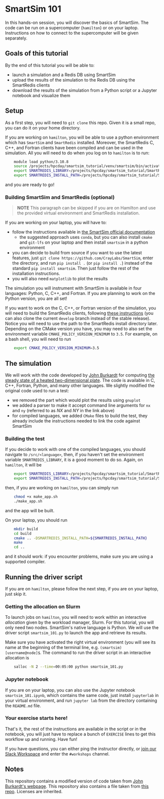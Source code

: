 # SmartSim 101

In this hands-on session, you will discover the basics of SmartSim. The code can be run on a supercomputer (`hamilton`) or on your laptop. Instructions on how to connect to the supercomputer will be given separately.

## Goals of this tutorial
By the end of this tutorial you will be able to:
- launch a simulation and a Redis DB using SmartSim
- upload the results of the simulation to the Redis DB using the SmartRedis clients
- download the results of the simulation from a Python script or a Jupyter notebook and visualize them

## Setup
As a first step, you will need to `git clone` this repo. Given it is a small repo, you can do it on your home directory.

If you are working on `hamilton`, you will be able to use a python environment which has `SmartSim` and `SmartRedis` installed. Moreover, the SmartRedis C, C++, and Fortran clients have been compiled and can be used in the simulation. All you will need to do when you log on to `hamilton` is to run:

```bash
    module load python/3.10.8
    source /projects/hpcday/smartsim_tutorial/venv/smartsim/bin/activate
    export SMARTREDIS_LIBRARY=/projects/hpcday/smartsim_tutorial/SmartRedis/install
    export SMARTREDIS_INSTALL_PATH=/projects/hpcday/smartsim_tutorial/SmartRedis/install
```
and you are ready to go!

### Building SmartSim and SmartRedis (optional)

> **NOTE** This paragraph can be skipped if you are on Hamilton and use the provided virtual environment and SmartRedis installation.


If you are working on your laptop, you will have to:
- follow the instructions available in [the SmartSim official documentation](https://craylabs.org)
    - the suggested approach uses `conda`, but you can also install `cmake` and `git-lfs` on your laptop and then install `smartsim` in a python environment
- you can decide to build from source if you want to use the latest features, just `git clone https://github.com/CrayLabs/SmartSim`, enter the directory, and run `pip install .` (or `pip install .`) instead of the standard `pip install smartsim`. Then just follow the rest of the installation instructions.
- you will also need `matplotlib` to plot the results

The simulation you will instrument with SmartSim is available in four languages: Python, C, C++, and Fortran. If you are planning to work on the Python version, you are all set!

If you want to work on the C, C++, or Fortran version of the simulation, you will need to build the SmartRedis clients, following [these instructions](https://www.craylabs.org/docs/installation.html#build-smartredis-library-c-c-fortran) (you can also clone the current `develop` branch instead of the stable release).
Notice you will need to use the path to the SmartRedis install directory later. Depending on the CMake version you have, you may need to also set the environment variable `CMAKE_POLICY_VERSION_MINIMUM` to `3.5`. For example, on a bash shell, you will need to run

```bash
    export CMAKE_POLICY_VERSION_MINIMUM=3.5
```

## The simulation

We will work with the code developed by [John Burkardt](https://people.sc.fsu.edu/~jburkardt/) for computing [the steady state of a heated two-dimensional plate](https://people.sc.fsu.edu/~jburkardt/f_src/fd2d_heat_steady/fd2d_heat_steady.html). The code is available in C, C++, Fortran, Python, and many other languages. We slightly modified the original code used to run a test:
- we removed the part which would plot the results using `gnuplot`
- we added a parser to make it accept command line arguments for `nx` and `ny` (referred to as $NX$ and $NY$ in the link above)
- for compiled languages, we added `CMake` files to build the test, they already include the instructions needed to link the code against SmartSim


### Building the test

If you decide to work with one of the compiled languages, you should navigate to `/src/<language>`, then, if you haven't set the environment variable `SMARTREDIS_LIBRARY`, it is a good moment to do so. Again, on `hamilton`, it will be

```bash
    export SMARTREDIS_LIBRARY=/projects/hpcday/smartsim_tutorial/SmartRedis/install
    export SMARTREDIS_INSTALL_PATH=/projects/hpcday/smartsim_tutorial/SmartRedis/install
```

then, if you are working on `hamilton`, you can simply run

```bash
    chmod +x make_app.sh
    ./make_app.sh
```

and the app will be built.

On your laptop, you should run

```bash
    mkdir build
    cd build
    cmake .. -DSMARTREDIS_INSTALL_PATH=${SMARTREDIS_INSTALL_PATH}
    make
    cd ..
```

and it should work: if you encounter problems, make sure you are using a supported compiler.


## Running the driver script

If you are on `hamilton`, please follow the next step, if you are on your laptop, just skip it.

### Getting the allocation on Slurm
To launch jobs on `hamilton`, you will need to work within an interactive *allocation* given by the workload manager, Slurm. For this tutorial, you will only need two nodes.
SmartSim's native language is Python. We will use the driver script `smartsim_101.py` to launch the app and retrieve its results.

Make sure you have activated the right virtual environment (you will see its name at the beginning of the terminal line, e.g. `(smartsim) [username@node]$`.
The command to run the driver script in an interactive allocation is

```bash
    salloc -N 2 --time=00:05:00 python smartsim_101.py
```

### Jupyter notebook
If you are on your laptop, you can also use the Jupyter notebook `smartsim_101.ipynb`, which contains the same code, just install `jupyterlab` in your virtual environment, and run `jupyter lab` from the directory containing the `README.md` file.


### Your exercise starts here!
That's it, the rest of the instructions are available in the script or in the notebook, you will just have to replace a bunch of `EXERCISE` lines to get this workflow up and running. Have fun!

If you have questions, you can either ping the instructor directly, or [join our Slack Workspace](https://join.slack.com/t/craylabs/shared_invite/zt-nw3ag5z5-5PS4tIXBfufu1bIvvr71UA) and enter the `#workshops` channel.

## Notes
This repository contains a modified version of code taken from [John Burkardt's webpage](https://people.sc.fsu.edu/~jburkardt/). This repository also contains a file taken from [this repo](https://github.com/haniibrahim/f90getopt). Licenses are inherited.
